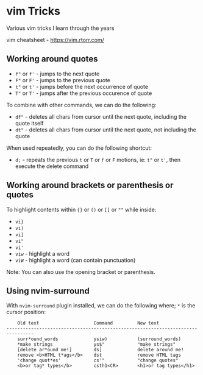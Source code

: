 # vim Tricks

Various vim tricks I learn through the years

vim cheatsheet - https://vim.rtorr.com/

## Working around quotes

- `f"` or `f'` - jumps to the next quote
- `F"` or `F'` - jumps to the previous quote
- `t"` or `t'` - jumps before the next occurrence of quote
- `T"` or `T'` - jumps after the previous occurence of quote

To combine with other commands, we can do the following:

- `df"` - deletes all chars from cursor until the next quote, including the quote itself
- `dt"` - deletes all chars from cursor until the next quote, not including the quote

When used repeatedly, you can do the following shortcut:

- `d;` - repeats the previous `t` or `T` or `f` or `F` motions, ie: `t"` or `t'`, then execute the delete command

## Working around brackets or parenthesis or quotes

To highlight contents within `{}` or `()` or `[]` or `""` while inside:

- `vi}`
- `vi)`
- `vi]`
- `vi"`
- `vi'`
- `viw` - highlight a word
- `viW` - highlight a word (can contain punctuation)

Note: You can also use the opening bracket or parenthesis.

## Using nvim-surround

With `nvim-surround` plugin installed, we can do the following where; `*` is the cursor position:

```
    Old text                    Command         New text
--------------------------------------------------------------------------------
    surr*ound_words             ysiw)           (surround_words)
    *make strings               ys$"            "make strings"
    [delete ar*ound me!]        ds]             delete around me!
    remove <b>HTML t*ags</b>    dst             remove HTML tags
    'change quot*es'            cs'"            "change quotes"
    <b>or tag* types</b>        csth1<CR>       <h1>or tag types</h1>
```
